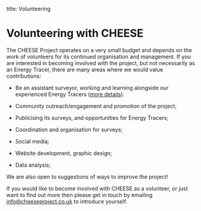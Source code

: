 title: Volunteering

# Volunteering with CHEESE

The CHEESE Project operates on a very small budget and depends on the work of
volunteers for its continued organisation and management. If you are interested
in becoming involved with the project, but not necessarily as an Energy Tracer,
there are many areas where we would value contributions:

- Be an assistant surveyor, working and learning alongside our experienced Energy Tracers ([more details](/news/2019-08-22-volunteer-assistant-surveyor-job-vacancy)).

- Community outreach/engagement and promotion of the project;

- Publicising its surveys, and opportunities for Energy Tracers;

- Coordination and organisation for surveys;

- Social media;

- Website development, graphic design;

- Data analysis;

<!--
- By collecting thermal images of buildings to expand our [Heatview
  map](http://www.heatview.co.uk) (this involves operating a CHEESE thermal
  imaging camera, for which there will be a short training session provided).
-->

We are also open to suggestions of ways to improve the project!

If you would like to become involved with CHEESE as a volunteer, or just want
to find out more then please get in touch by emailing
[info@cheeseproject.co.uk](mailto:info@cheeseproject.co.uk) to introduce
yourself.
